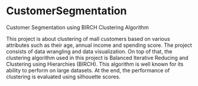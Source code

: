 # CustomerSegmentation
Customer Segmentation using BIRCH Clustering Algorithm

This project is about clustering of mall customers based on various attributes such as their age, annual income and spending score. The project consists of data wrangling and data visualization. On top of that, the clustering algorithm used in this project is Balanced Iterative Reducing and Clustering using Hierarchies (BIRCH). This algorithm is well known for its ability to perform on large datasets. At the end, the performance of clustering is evaluated using silhouette scores.
